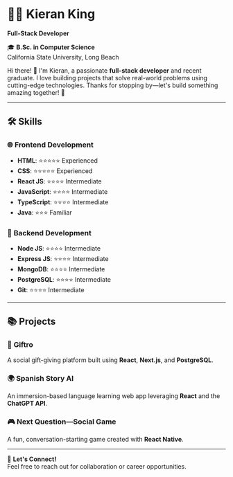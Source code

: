 # 👨‍💻 Kieran King  
**Full-Stack Developer**  

🎓 **B.Sc. in Computer Science**  
California State University, Long Beach  

Hi there! 👋 I'm Kieran, a passionate **full-stack developer** and recent graduate. I love building projects that solve real-world problems using cutting-edge technologies. Thanks for stopping by—let's build something amazing together! 🚀  

---

## 🛠️ Skills  

### 🌐 **Frontend Development**  
- **HTML**:        ⭐⭐⭐⭐⭐ Experienced  
- **CSS**:         ⭐⭐⭐⭐⭐ Experienced  
- **React JS**:    ⭐⭐⭐⭐ Intermediate  
- **JavaScript**:  ⭐⭐⭐⭐ Intermediate  
- **TypeScript**:  ⭐⭐⭐⭐ Intermediate  
- **Java**:        ⭐⭐⭐ Familiar  

### 🔧 **Backend Development**  
- **Node JS**:     ⭐⭐⭐⭐ Intermediate  
- **Express JS**:  ⭐⭐⭐⭐ Intermediate  
- **MongoDB**:     ⭐⭐⭐⭐ Intermediate  
- **PostgreSQL**:  ⭐⭐⭐⭐ Intermediate  
- **Git**:         ⭐⭐⭐⭐ Intermediate  

---

## 📚 Projects  

### 🎁 **Giftro**  
A social gift-giving platform built using **React**, **Next.js**, and **PostgreSQL**.  

### 🌍 **Spanish Story AI**  
An immersion-based language learning web app leveraging **React** and the **ChatGPT API**.  

### 🎮 **Next Question—Social Game**  
A fun, conversation-starting game created with **React Native**.  

---

🌟 **Let's Connect!**  
Feel free to reach out for collaboration or career opportunities.  
